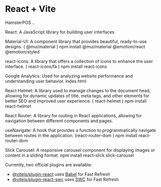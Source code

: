 # React + Vite

HamsterPOS ..

React: A JavaScript library for building user interfaces.

Material-UI: A component library that provides beautiful, ready-to-use designs. ( @mui/material )  npm install @mui/material @emotion/react @emotion/styled

react-icons: A library that offers a collection of icons to enhance the user interface. ( react-icons/fa ) npm install react-icons

Google Analytics: Used for analyzing website performance and understanding user behavior.  index.html

React Helmet: A library used to manage changes to the document head, allowing for dynamic updates of title, meta tags, and other elements for better SEO and improved user experience.  ( react-helmet )  npm install react-helmet

React Router: A library for routing in React applications, allowing for navigation between different components and pages.

useNavigate: A hook that provides a function to programmatically navigate between routes in the application. (react-router-dom )  npm install react-router-dom

Slick Carousel: A responsive carousel component for displaying images or content in a sliding format.  npm install react-slick slick-carousel

Currently, two official plugins are available:

- [@vitejs/plugin-react](https://github.com/vitejs/vite-plugin-react/blob/main/packages/plugin-react/README.md) uses [Babel](https://babeljs.io/) for Fast Refresh
- [@vitejs/plugin-react-swc](https://github.com/vitejs/vite-plugin-react-swc) uses [SWC](https://swc.rs/) for Fast Refresh
